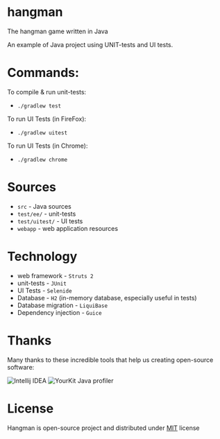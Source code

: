 hangman
=======

The hangman game written in Java

An example of Java project using UNIT-tests and UI tests.

# Commands:
To compile & run unit-tests:

* `./gradlew test`

To run UI Tests (in FireFox):
  
* `./gradlew uitest`

To run UI Tests (in Chrome):
  
* `./gradlew chrome`



# Sources
* `src` - Java sources
* `test/ee/` - unit-tests
* `test/uitest/` - UI tests
* `webapp` - web application resources

# Technology
* web framework - `Struts 2`
* unit-tests - `JUnit`
* UI Tests - `Selenide`
* Database - `H2` (in-memory database, especially useful in tests)
* Database migration - `LiquiBase`
* Dependency injection - `Guice`


# Thanks

Many thanks to these incredible tools that help us creating open-source software:

![Intellij IDEA](http://www.jetbrains.com/idea/docs/logo_intellij_idea.png) ![YourKit Java profiler](http://selenide.org/images/yourkit.png)

# License
Hangman is open-source project and distributed under [MIT](http://choosealicense.com/licenses/mit/) license
